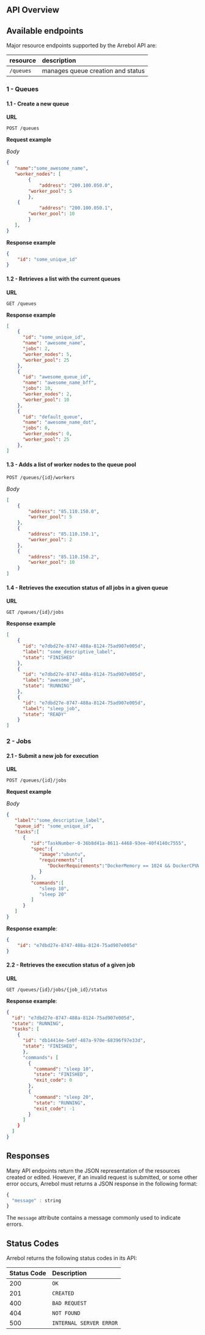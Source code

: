 ## API Overview

## Available endpoints
Major resource endpoints supported by the Arrebol API are:

| resource      | description                       |
|:--------------|:----------------------------------|
| `/queues`    | manages queue creation and status

### 1 - Queues

#### 1.1 - Create a new queue

**URL**
```http
POST /queues
```

**Request example**

*Body*
```json
{
   "name":"some_awesome_name",
   "worker_nodes": [
       	{
       	    "address": "200.100.050.0",
	    "worker_pool": 5
    	},
	{
       	    "address": "200.100.050.1",
	    "worker_pool": 10
    	}
   ],   
}
```

**Response example**
```json
{
	"id": "some_unique_id"
}
```

#### 1.2 - Retrieves a list with the current queues

**URL**

```http
GET /queues
```

**Response example**
```json
[
    {
      "id": "some_unique_id",
      "name": "awesome_name",
      "jobs": 2,
      "worker_nodes": 5,
      "worker_pool": 25
    },
    {
      "id": "awesome_queue_id",
      "name": "awesome_name_bff",
      "jobs": 10,
      "worker_nodes": 2,
      "worker_pool": 10
    },
    {
      "id": "default_queue",
      "name": "awesome_name_dot",
      "jobs": 0,
      "worker_nodes": 0,
      "worker_pool": 25      
    },
]
```

#### 1.3 - Adds a list of worker nodes to the queue pool

```http
POST /queues/{id}/workers
```

*Body*
```json
[
   	{
   	    "address": "85.110.150.0",   	    
	    "worker_pool": 5
	},
	{
   	    "address": "85.110.150.1",   	    
	    "worker_pool": 2
	},
	{
   	    "address": "85.110.150.2",   	    
	    "worker_pool": 10
	}
]
```
#### 1.4 - Retrieves the execution status of all jobs in a given queue

**URL**

```http
GET /queues/{id}/jobs
```

**Response example**
```json
[
    {
      "id": "e7dbd27e-8747-488a-8124-75ad907e005d",
      "label": "some_descriptive_label",
      "state": "FINISHED"
    },
    {
      "id": "e7dbd27e-8747-488a-8124-75ad907e005d",
      "label": "awesome_job",
      "state": "RUNNING"
    },
    {
      "id": "e7dbd27e-8747-488a-8124-75ad907e005d",
      "label": "sleep_job",
      "state": "READY"
    }
]
```

### 2 - Jobs

#### 2.1 - Submit a new job for execution
**URL**

```http
POST /queues/{id}/jobs
```

**Request example**

*Body*

```json
{
   "label":"some_descriptive_label",
   "queue_id": "some_unique_id",
   "tasks":[
      {
         "id":"TaskNumber-0-36b8d41a-8611-4468-93ee-40f4140c7555",
         "spec":{
            "image":"ubuntu",
            "requirements":{
               "DockerRequirements":"DockerMemory == 1024 && DockerCPUWeight == 512"
            }
         },
         "commands":[
            "sleep 10",
            "sleep 20"
         ]         
      }
   ]
}
```

**Response example**:

```json
{
	"id": "e7dbd27e-8747-488a-8124-75ad907e005d"
}
```
#### 2.2 - Retrieves the execution status of a given job

**URL**
```http
GET /queues/{id}/jobs/{job_id}/status
```

**Response example**:
```json
{
  "id": "e7dbd27e-8747-488a-8124-75ad907e005d",  
  "state": "RUNNING",  
  "tasks": [
    {
      "id": "db14414e-5e0f-487a-970e-68396f97e33d",
      "state": "FINISHED",      
      },
      "commands": [
        {
          "command": "sleep 10",
          "state": "FINISHED",
          "exit_code": 0
        },
        {
          "command": "sleep 20",
          "state": "RUNNING",
          "exit_code": -1
        }
      ]
    }
  ]
}
```
## Responses

Many API endpoints return the JSON representation of the resources created or edited. However, if an invalid request is submitted, or some other error occurs, Arrebol must returns a JSON response in the following format:

```javascript
{
  "message" : string  
}
```

The `message` attribute contains a message commonly used to indicate errors.


## Status Codes

Arrebol returns the following status codes in its API:

| Status Code | Description |
| :--- | :--- |
| 200 | `OK` |
| 201 | `CREATED` |
| 400 | `BAD REQUEST` |
| 404 | `NOT FOUND` |
| 500 | `INTERNAL SERVER ERROR` |
